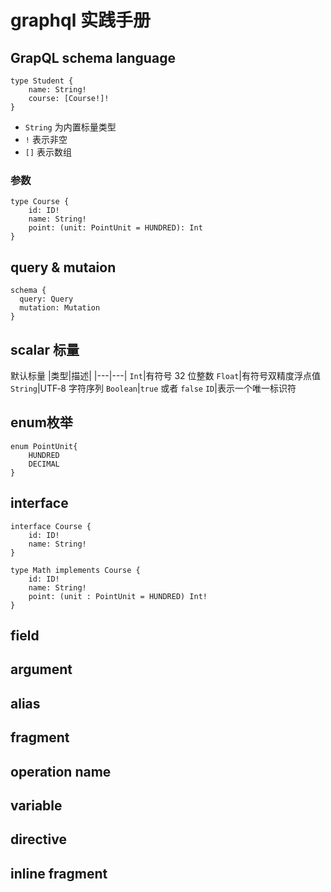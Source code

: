 # graphql 实践手册

## GrapQL schema language

```schema
type Student {
    name: String!
    course: [Course!]!
}
```

* `String` 为内置标量类型
* `!` 表示非空
* `[]` 表示数组

### 参数

```schema
type Course {
    id: ID!
    name: String!
    point: (unit: PointUnit = HUNDRED): Int
}
```

## query & mutaion

```schema
schema {
  query: Query
  mutation: Mutation
}
```

## scalar 标量

默认标量
|类型|描述|
|---|---|
`Int`|有符号 32 位整数
`Float`|有符号双精度浮点值
`String`|UTF‐8 字符序列
`Boolean`|`true` 或者 `false`
`ID`|表示一个唯一标识符

## enum枚举

```schema
enum PointUnit{
    HUNDRED
    DECIMAL
}
```

## interface

```schema
interface Course {
    id: ID!
    name: String!
}
```

```schema
type Math implements Course {
    id: ID!
    name: String!
    point: (unit : PointUnit = HUNDRED) Int!
}
```

## field

## argument

## alias

## fragment

## operation name

## variable

## directive

## inline fragment
